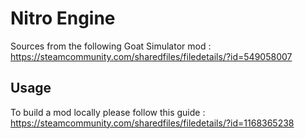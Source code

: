 # Nitro Engine

Sources from the following Goat Simulator mod : https://steamcommunity.com/sharedfiles/filedetails/?id=549058007

## Usage

To build a mod locally please follow this guide : https://steamcommunity.com/sharedfiles/filedetails/?id=1168365238